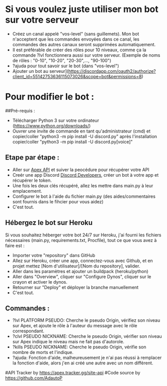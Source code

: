 # Si vous voulez juste utiliser mon bot sur votre serveur
* Créez un canal appelé "vos-level" (sans guillemets). Mon bot n'acceptent que les commandes envoyées dans ce canal, les commandes des autres canaux seront supprimées automatiquement.
* Il est préférable de créer des rôles pour 10 niveaux, comme ça la commande ?lvl fonctionnera aussi sur votre serveur. (Exemple de noms de rôles : "0-10", "10-20", "20-30",..., "90-100")
* ?ajuda pour tout savoir sur le bot (dans "vos-level")
* Ajouter un bot au serveur](https://discordapp.com/oauth2/authorize?client_id=55142753636115073026&scope=bot&permissions=8)

# Pour modifier le bot :

##Pré-requis :
* Télécharger Python 3 sur votre ordinateur (https://www.python.org/downloads/)
* Ouvrer une invite de commande en tant qu'administrateur (cmd) et copier/coller "python3 -m pip install -U discord.py" après l'installation copier/coller "python3 -m pip install -U discord.py[voice]"
## Etape par étape :
* Aller sur [Apex API](https://apex.tracker.gg/site-api) et suiver la peocédure pour récupérer votre API
* Creér une app Discord [Discord Developers](https://discordapp.com/login?redirect_to=%2Fdevelopers%2Fapplications%2F), créer un bot à votre app et récupérer le token.
* Une fois les deux clés récupéré, allez les mettre dans main.py à leur emplacement.
* Configurer le bot à l'aide du fichier main.py (des aides/commentaires sont fournis dans le fihcier pour vous aidez)
* C'est tout.

## Hébergez le bot sur Heroku
Si vous souhaitez héberger votre bot 24/7 sur Heroku, j'ai fourni les fichiers nécessaires (main.py, requirements.txt, Procfile), tout ce que vous avez à faire est :
* Importer votre "repository" dans GitHub 
* Allez sur Heroku, créer une app, connectez-vous avec Github, et en projet mettez [Nom d'utilisateur]/[Nom du repository], valider.
* Aller dans les paramètres et ajouter un buildpack (heroku/python)
* Aller dans "Overview", cliquer sur "Configure Dynos", cliquer sur le crayon et activer le dynos.
* Retourner sur "Deploy" et déployer la branche manuellement
* C'est tout.

## Commandes :
* ?lvl PLATFORM PSEUDO: Cherche le pseudo Origin, vérifiez son niveau sur Apex, et ajoute le rôle à l'auteur du message avec le rôle correspondant.
* ?clvl PSEUDO NICKNAME: Cherche le pseudo Origin, vérifier son niveau sur Apex indique le niveau mais ne fait pas d'autorole.
* ?kills PSEUDO NICKNAME: Cherche le pseudo Origin, vérifie son nombre de morts et l'indique.
* ?ajuda: Fonction d'aide, malheureusement je n'ai pas réussi à remplacer la fonction d'aide, alors j'en ai créé une autre avec un nom différent.

#API Tracker by https://apex.tracker.gg/site-api
#Code source by https://github.com/AdautoP